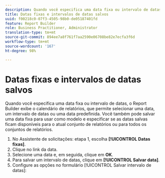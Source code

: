 ```yaml
---
description: Quando você especifica uma data fixa ou intervalo de datas, o Report Builder exibe o calendário de relatórios, que permite selecionar uma data, um intervalo de datas ou uma data predefinida. Você também pode salvar uma data fixa para usar como modelo e especificar se as datas salvas ficam disponíveis para o atual conjunto de relatórios ou para todos os conjuntos de relatórios.
title: Datas fixas e intervalos de datas salvos
uuid: f00218c0-07f3-4505-98b0-de05187401fd
feature: Report Builder
role: Business Practitioner, Administrator
translation-type: tm+mt
source-git-commit: 894ee7a8f761f7aa2590e06708be82e7ecfa3f6d
workflow-type: tm+mt
source-wordcount: '167'
ht-degree: 98%

---
```



# Datas fixas e intervalos de datas salvos

Quando você especifica uma data fixa ou intervalo de datas, o Report Builder exibe o calendário de relatórios, que permite selecionar uma data, um intervalo de datas ou uma data predefinida. Você também pode salvar uma data fixa para usar como modelo e especificar se as datas salvas ficam disponíveis para o atual conjunto de relatórios ou para todos os conjuntos de relatórios.

1. No Assistente de solicitações: etapa 1, escolha **[!UICONTROL Datas fixas]**.
1. Clique no link da data.
1. Selecione uma data e, em seguida, clique em **OK**.
1. Para salvar um intervalo de datas, clique em **[!UICONTROL Salvar data]**.
1. Configure as opções no formulário [!UICONTROL Salvar intervalo de datas]:
